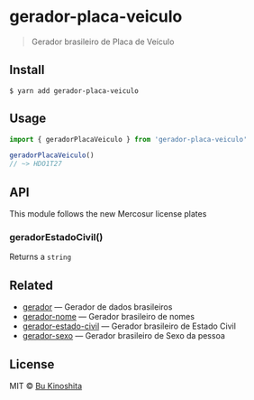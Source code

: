 # gerador-placa-veiculo

> Gerador brasileiro de Placa de Veículo

## Install

```
$ yarn add gerador-placa-veiculo
```

## Usage

```ts
import { geradorPlacaVeiculo } from 'gerador-placa-veiculo'

geradorPlacaVeiculo()
// ~> HDO1T27
```

## API

This module follows the new Mercosur license plates

### geradorEstadoCivil()

Returns a `string`

## Related

- [gerador](https://github.com/bukinoshita/gerador) — Gerador de dados brasileiros
- [gerador-nome](https://github.com/bukinoshita/gerador-nome) — Gerador brasileiro de nomes
- [gerador-estado-civil](https://github.com/bukinoshita/gerador-estado-civil) — Gerador brasileiro de Estado Civil
- [gerador-sexo](https://github.com/bukinoshita/gerador-sexo) — Gerador brasileiro de Sexo da pessoa

## License

MIT © [Bu Kinoshita](https://bukinoshita.com)
